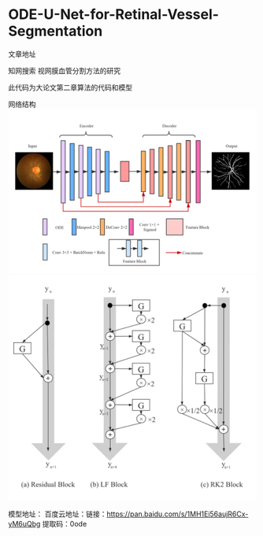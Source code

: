 # ODE-U-Net-for-Retinal-Vessel-Segmentation


文章地址

知网搜索 视网膜血管分割方法的研究 

此代码为大论文第二章算法的代码和模型

网络结构
![](./1.png)
![](./2.png)

模型地址：
  百度云地址：链接：https://pan.baidu.com/s/1MH1Ei56aujR6Cx-yM6uQbg 
  提取码：0ode 


